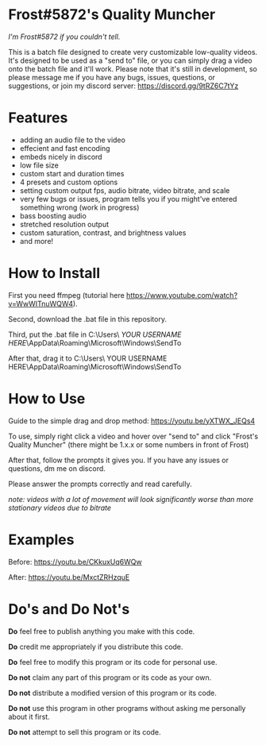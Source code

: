 # Frost#5872's Quality Muncher
*I'm Frost#5872 if you couldn't tell.*

This is a batch file designed to create very customizable low-quality videos. It's designed to be used as a "send to" file, or you can simply drag a video onto the batch file and it'll work. Please note that it's still in development, so please message me if you have any bugs, issues, questions, or suggestions, or join my discord server: https://discord.gg/9tRZ6C7tYz

# Features
 - adding an audio file to the video
 - effecient and fast encoding
 - embeds nicely in discord
 - low file size
 - custom start and duration times
 - 4 presets and custom options
 - setting custom output fps, audio bitrate, video bitrate, and scale
 - very few bugs or issues, program tells you if you might've entered something wrong (work in progress)
 - bass boosting audio
 - stretched resolution output
 - custom saturation, contrast, and brightness values
 - and more!
# How to Install
First you need ffmpeg (tutorial here https://www.youtube.com/watch?v=WwWITnuWQW4).

Second, download the .bat file in this repository.

Third, put the .bat file in C:\Users\ *YOUR USERNAME HERE*\AppData\Roaming\Microsoft\Windows\SendTo

After that, drag it to C:\Users\ YOUR USERNAME HERE\AppData\Roaming\Microsoft\Windows\SendTo
# How to Use
Guide to the simple drag and drop method: https://youtu.be/yXTWX_JEQs4

To use, simply right click a video and hover over "send to" and click "Frost's Quality Muncher" (there might be 1.x.x or some numbers in front of Frost)

After that, follow the prompts it gives you. If you have any issues or questions, dm me on discord.

Please answer the prompts correctly and read carefully.

*note: videos with a lot of movement will look significantly worse than more stationary videos due to bitrate*

# Examples

Before: https://youtu.be/CKkuxUq6WQw

After: https://youtu.be/MxctZRHzquE

# Do's and Do Not's

**Do** feel free to publish anything you make with this code.

**Do** credit me appropriately if you distribute this code.

**Do** feel free to modify this program or its code for personal use.

**Do not** claim any part of this program or its code as your own.

**Do not** distribute a modified version of this program or its code.

**Do not** use this program in other programs without asking me personally about it first.

**Do not** attempt to sell this program or its code.
